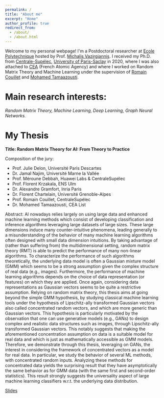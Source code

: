 ```yaml
---
permalink: /
title: "About me"
excerpt: "Home"
author_profile: true
redirect_from: 
  - /about/
  - /about.html
---
```


Welcome to my personal webpage! I'm a Postdoctoral researcher at [Ecole Polytechnique](https://www.polytechnique.edu/en) hosted by Prof. [Michalis Vazirgiannis](http://www.lix.polytechnique.fr/Labo/Michalis.Vazirgiannis/). I received my Ph.D. from [Centrale-Supélec](https://www.centralesupelec.fr/), [University of Paris-Saclay](https://www.universite-paris-saclay.fr/en) in 2020, where I was also attached to [CEA](http://www.cea.fr/) (French Atomic Agency) and where I worked on Random Matrix Theory and Machine Learning under the supervision of [Romain Couillet](https://romaincouillet.hebfree.org/) and [Mohamed Tamaazousti](http://mohamed-tamaazousti.com/).

**Main research interests:**
=
*Random Matrix Theory, Machine Learning, Deep Learning, Graph Neural Networks.*

My Thesis
======
**Title: Random Matrix Theory for AI: From Theory to Practice**

Composition of the jury:
- Prof. Julie Delon, Université Paris Descartes
- Dr. Jamal Najim, Université Marne la Vallée
- Prof. Méroune Debbah, Huawei Labs & CentraleSupélec
- Prof. Florent Krzakala, ENS Ulm
- Dr. Alexandre Gramfort, Inria Paris
- Dr. Florent Chartelain, Université Grenoble-Alpes
- Prof. Romain Couillet, CentraleSupélec
- Dr. Mohamed Tamaazousti, CEA List

Abstract: AI nowadays relies largely on using large data and enhanced machine learning methods which consist of developing classification and inference algorithms leveraging large datasets of large sizes. These large dimensions induce many counter-intuitive phenomena, leading generally to a misunderstanding of the behavior of many machine learning algorithms often designed with small data dimension intuitions. By taking advantage of (rather than suffering from) the multidimensional setting, random matrix theory (RMT) is able to predict the performance of many non-linear algorithms. To characterize the performance of such algorithms theoretically, the underlying data model is often a Gaussian mixture model (GMM) which seems to be a strong assumption given the complex structure of real data (e.g., images). Furthermore, the performance of machine learning algorithms depends on the choice of data representation (or features) on which they are applied. Once again, considering data representations as Gaussian vectors seems to be quite a restrictive assumption. Relying on random matrix theory, this thesis aims at going beyond the simple GMM hypothesis, by studying classical machine learning tools under the hypothesis of Lipschitz-ally transformed Gaussian vectors also called concentrated random vectors, and which are more generic than Gaussian vectors. This hypothesis is particularly motivated by the observation that one can use generative models (e.g., GANs) to design complex and realistic data structures such as images, through Lipschitz-ally transformed Gaussian vectors. This notably suggests that making the aforementioned concentration assumption on data is a suitable model for real data and which is just as mathematically accessible as GMM models. Therefore, we demonstrate through this thesis, leveraging on GANs, the interest in considering the framework of concentrated vectors as a model for real data. In particular, we study the behavior of several ML methods, with concentrated random inputs. Analyzing these methods for concentrated data yields the surprising result that they have asymptotically the same behavior as for GMM data (with the same first and second-order statistics). This result strongly suggests the universality aspect of large machine learning classifiers w.r.t. the underlying data distribution.

[Slides](link)



